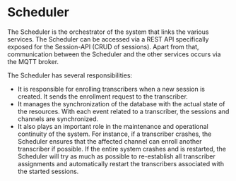 # Scheduler

The Scheduler is the orchestrator of the system that links the various services. The Scheduler can be accessed via a REST API specifically exposed for the Session-API (CRUD of sessions). Apart from that, communication between the Scheduler and the other services occurs via the MQTT broker.


The Scheduler has several responsibilities:

- It is responsible for enrolling transcribers when a new session is created. It sends the enrollment request to the transcriber.
- It manages the synchronization of the database with the actual state of the resources. With each event related to a transcriber, the sessions and channels are synchronized.
- It also plays an important role in the maintenance and operational continuity of the system. For instance, if a transcriber crashes, the Scheduler ensures that the affected channel can enroll another transcriber if possible. If the entire system crashes and is restarted, the Scheduler will try as much as possible to re-establish all transcriber assignments and automatically restart the transcribers associated with the started sessions.
